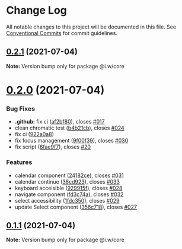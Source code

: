 # Change Log

All notable changes to this project will be documented in this file.
See [Conventional Commits](https://conventionalcommits.org) for commit guidelines.

## [0.2.1](https://github.com/IanWei/react-components/compare/v0.2.0...v0.2.1) (2021-07-04)

**Note:** Version bump only for package @i.w/core





# [0.2.0](https://github.com/IanWei/react-components/compare/v0.1.1...v0.2.0) (2021-07-04)


### Bug Fixes

* **.github:** fix ci ([af2bf80](https://github.com/IanWei/react-components/commit/af2bf800b9682aa37173485cbbfa46186e969f36)), closes [#017](https://github.com/IanWei/react-components/issues/017)
* clean chromatic test ([b4b21cb](https://github.com/IanWei/react-components/commit/b4b21cb752ed034ed0af707462142b0beead4643)), closes [#024](https://github.com/IanWei/react-components/issues/024)
* fix ci ([922a0a8](https://github.com/IanWei/react-components/commit/922a0a86d660394f744f97e7a37cf2ff4375ee2a))
* fix focus management ([9f00f39](https://github.com/IanWei/react-components/commit/9f00f391a5d710c65424127659defa5d7e3d738e)), closes [#030](https://github.com/IanWei/react-components/issues/030)
* fix script ([6fae9f7](https://github.com/IanWei/react-components/commit/6fae9f77011d20d3be3ebd7852f57bc61aeb1852)), closes [#20](https://github.com/IanWei/react-components/issues/20)


### Features

* calendar component ([24182ce](https://github.com/IanWei/react-components/commit/24182ce40d531de8a861fa57808c2b16e24e54f9)), closes [#031](https://github.com/IanWei/react-components/issues/031)
* calendar continue ([38cd923](https://github.com/IanWei/react-components/commit/38cd9238ce43aef2df0acaf1fb614f53809359bf)), closes [#033](https://github.com/IanWei/react-components/issues/033)
* keyboard acceisible ([929915f](https://github.com/IanWei/react-components/commit/929915fd32803440d14a673b550c575a0bc37828)), closes [#028](https://github.com/IanWei/react-components/issues/028)
* navigate component ([fd3c74a](https://github.com/IanWei/react-components/commit/fd3c74aa7ed9e52c12b1b904a7658caa8ec1f119)), closes [#032](https://github.com/IanWei/react-components/issues/032)
* select accessibility ([1fdc350](https://github.com/IanWei/react-components/commit/1fdc3500dc57711ecebbc7474f8e77adef8cc8cc)), closes [#029](https://github.com/IanWei/react-components/issues/029)
* update Select component ([356c718](https://github.com/IanWei/react-components/commit/356c718b96c5675da9d345a9b8aee2c369a3af9a)), closes [#027](https://github.com/IanWei/react-components/issues/027)





## [0.1.1](https://github.com/IanWei/react-components/compare/v0.1.0...v0.1.1) (2021-07-04)

**Note:** Version bump only for package @i.w/core
